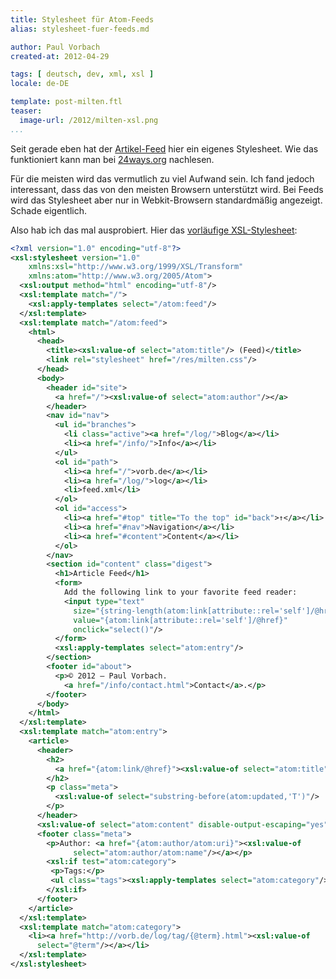 ```yaml
---
title: Stylesheet für Atom-Feeds
alias: stylesheet-fuer-feeds.md

author: Paul Vorbach
created-at: 2012-04-29

tags: [ deutsch, dev, xml, xsl ]
locale: de-DE

template: post-milten.ftl
teaser:
  image-url: /2012/milten-xsl.png
...
```


Seit gerade eben hat der [Artikel-Feed](/log/feed.xml) hier ein eigenes
Stylesheet. Wie das funktioniert kann man bei
[24ways.org](http://24ways.org/2006/beautiful-xml-with-xsl) nachlesen.

Für die meisten wird das vermutlich zu viel Aufwand sein. Ich fand jedoch
interessant, dass das von den meisten Browsern unterstützt wird. Bei Feeds wird
das Stylesheet aber nur in Webkit-Browsern standardmäßig angezeigt. Schade
eigentlich.

Also hab ich das mal ausprobiert. Hier das
[vorläufige XSL-Stylesheet](/static/res/milten.feed.xsl):

~~~ xml
<?xml version="1.0" encoding="utf-8"?>
<xsl:stylesheet version="1.0"
    xmlns:xsl="http://www.w3.org/1999/XSL/Transform"
    xmlns:atom="http://www.w3.org/2005/Atom">
  <xsl:output method="html" encoding="utf-8"/>
  <xsl:template match="/">
    <xsl:apply-templates select="/atom:feed"/>
  </xsl:template>
  <xsl:template match="/atom:feed">
    <html>
      <head>
        <title><xsl:value-of select="atom:title"/> (Feed)</title>
        <link rel="stylesheet" href="/res/milten.css"/>
      </head>
      <body>
        <header id="site">
          <a href="/"><xsl:value-of select="atom:author"/></a>
        </header>
        <nav id="nav">
          <ul id="branches">
            <li class="active"><a href="/log/">Blog</a></li>
            <li><a href="/info/">Info</a></li>
          </ul>
          <ol id="path">
            <li><a href="/">vorb.de</a></li>
            <li><a href="/log/">log</a></li>
            <li>feed.xml</li>
          </ol>
          <ol id="access">
            <li><a href="#top" title="To the top" id="back">↑</a></li>
            <li><a href="#nav">Navigation</a></li>
            <li><a href="#content">Content</a></li>
          </ol>
        </nav>
        <section id="content" class="digest">
          <h1>Article Feed</h1>
          <form>
            Add the following link to your favorite feed reader:
            <input type="text"
              size="{string-length(atom:link[attribute::rel='self']/@href)}"
              value="{atom:link[attribute::rel='self']/@href}"
              onclick="select()"/>
          </form>
          <xsl:apply-templates select="atom:entry"/>
        </section>
        <footer id="about">
          <p>© 2012 – Paul Vorbach.
            <a href="/info/contact.html">Contact</a>.</p>
        </footer>
      </body>
    </html>
  </xsl:template>
  <xsl:template match="atom:entry">
    <article>
      <header>
        <h2>
          <a href="{atom:link/@href}"><xsl:value-of select="atom:title"/></a>
        </h2>
        <p class="meta">
          <xsl:value-of select="substring-before(atom:updated,'T')"/>
        </p>
      </header>
      <xsl:value-of select="atom:content" disable-output-escaping="yes"/>
      <footer class="meta">
        <p>Author: <a href="{atom:author/atom:uri}"><xsl:value-of
              select="atom:author/atom:name"/></a></p>
        <xsl:if test="atom:category">
         <p>Tags:</p>
         <ul class="tags"><xsl:apply-templates select="atom:category"/></ul>
        </xsl:if>
      </footer>
    </article>
  </xsl:template>
  <xsl:template match="atom:category">
    <li><a href="http://vorb.de/log/tag/{@term}.html"><xsl:value-of
      select="@term"/></a></li>
  </xsl:template>
</xsl:stylesheet>
~~~
